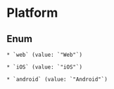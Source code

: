 
# Platform

## Enum


    * `web` (value: `"Web"`)

    * `iOS` (value: `"iOS"`)

    * `android` (value: `"Android"`)




